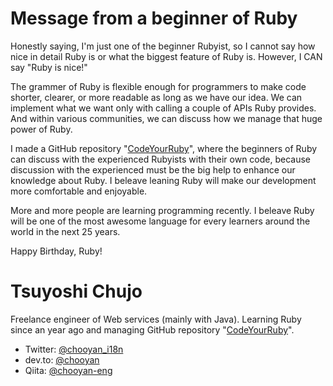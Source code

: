 # Message from a beginner of Ruby

Honestly saying, I'm just one of the beginner Rubyist, so I cannot say how nice in detail Ruby is or what the biggest feature of Ruby is. However, I CAN say "Ruby is nice!"

The grammer of Ruby is flexible enough for programmers to make code shorter, clearer, or more readable as long as we have our idea. We can implement what we want only with calling a couple of APIs Ruby provides. And within various communities, we can discuss how we manage that huge power of Ruby.

I made a GitHub repository "[CodeYourRuby](https://github.com/chooyan-eng/code-your-ruby)", where the beginners of Ruby can discuss with the experienced Rubyists with their own code, because discussion with the experienced must be the big help to enhance our knowledge about Ruby. I beleave leaning Ruby will make our development more comfortable and enjoyable.

More and more people are learning programming recently. I beleave Ruby will be one of the most awesome language for every learners around the world in the next 25 years.

Happy Birthday, Ruby!

# Tsuyoshi Chujo
Freelance engineer of Web services (mainly with Java). Learning Ruby since an year ago and managing GitHub repository "[CodeYourRuby](https://github.com/chooyan-eng/code-your-ruby)".

* Twitter: [@chooyan_i18n](https://twitter.com/chooyan_i18n)
* dev.to: [@chooyan](https://dev.to/chooyan)
* Qiita: [@chooyan-eng](https://qiita.com/chooyan_eng)
